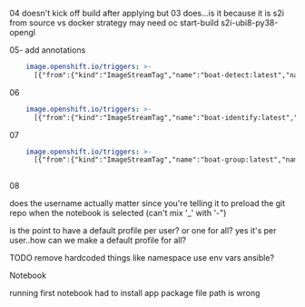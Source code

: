 
04 doesn't kick off build after applying but 03 does...is it because it is s2i from source vs docker strategy
may need oc start-build s2i-ubi8-py38-opengl

05- 
add annotations
```yaml
    image.openshift.io/triggers: >-
      [{"from":{"kind":"ImageStreamTag","name":"boat-detect:latest","namespace":"boats-demo"},"fieldPath":"spec.template.spec.containers[?(@.name==\"boat-detect\")].image","pause":"false"}]
```

06
```yaml
    image.openshift.io/triggers: >-
      [{"from":{"kind":"ImageStreamTag","name":"boat-identify:latest","namespace":"boats-demo"},"fieldPath":"spec.template.spec.containers[?(@.name==\"boat-identify\")].image","pause":"false"}]   
```


07
```yaml
    image.openshift.io/triggers: >-
      [{"from":{"kind":"ImageStreamTag","name":"boat-group:latest","namespace":"boats-demo"},"fieldPath":"spec.template.spec.containers[?(@.name==\"boat-group\")].image","pause":"false"}]   
      
```
08

does the username actually matter since you're telling it to preload the git repo when the notebook is selected
(can't mix '_' with '-")

is the point to have a default profile per user? or one for all? yes it's per user..how can we make a default profile for all?


TODO
remove hardcoded things like namespace
use env vars
ansible?

Notebook


running first notebook
had to install app package
file path is wrong

